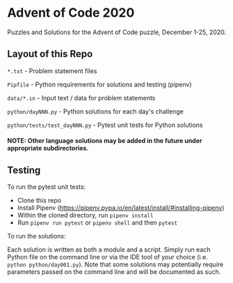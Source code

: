 # Advent of Code 2020
Puzzles and Solutions for the Advent of Code puzzle, December 1-25, 2020.


## Layout of this Repo

`*.txt` - Problem statement files

`Pipfile` - Python requirements for solutions and testing (pipenv)

`data/*.in` - Input text / data for problem statements

`python/dayNNN.py` - Python solutions for each day's challenge

`python/tests/test_dayNNN.py` - Pytest unit tests for Python solutions


#### NOTE: Other language solutions may be added in the future under appropriate subdirectories.


## Testing

To run the pytest unit tests:
- Clone this repo
- Install Pipenv (https://pipenv.pypa.io/en/latest/install/#installing-pipenv)
- Within the cloned directory, run `pipenv install`
- Run `pipenv run pytest` or `pipenv shell` and then `pytest`

To run the solutions:

Each solution is written as both a module and a script. Simply run each Python file on the command line or via the IDE tool of your choice (i.e. `python python/day001.py`). Note that some solutions may potentially require parameters passed on the command line and will be documented as such.

